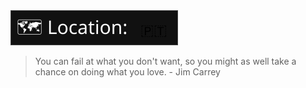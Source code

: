 <img src="location.svg">

> You can fail at what you don't want, so you might as well take a chance on doing what you love. - Jim Carrey